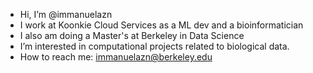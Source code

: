 - Hi, I’m @immanuelazn
- I work at Koonkie Cloud Services as a ML dev and a bioinformatician
- I also am doing a Master's at Berkeley in Data Science
- I’m interested in computational projects related to biological data.  
- How to reach me: immanuelazn@berkeley.edu

<!---
immanuelazn/immanuelazn is a ✨ special ✨ repository because its `README.md` (this file) appears on your GitHub profile.
You can click the Preview link to take a look at your changes.
--->

